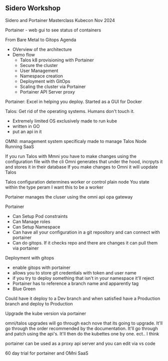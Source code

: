 ## Sidero Workshop

Sidero and Portainer Masterclass
Kubecon Nov 2024

Portainer - web gui to see status of containers

From Bare Metal to Gitops
Agenda
* OVerview of the architecture
* Demo flow
  * Talos k8 provisioning with Portainer
  * Secure the cluster
  * User Management
  * Namespace creation
  * Deployment with GitOps
  * Scaling the cluster via Portainer
  * Portainer API Server proxy

Portainer: Excel in helping you deploy. Started as a GUI for Docker

Talos: Get rid of the operating systems. Humans don't touch it.
* Extremely limited OS exclusively made to run kube
* written in GO
* put an api in it

OMNI: management system specificaly made to manage Talos Node
Running SaaS

If you run Talos with Mmni you have to make changes using the configuration file with the cli
Omni generates that under the hood, incrpyts it and stores it in their database
If you make changes to Omni it will uopdate Talos

Talos configuration determines worker or control plain node
You state within the type peram I want this to be a worker

Portainer manages the cluser using the omni api
opa gateway

Portainer
* Can Setup Pod constraints
* Can Manage roles
* Can Setup Namespace
* Can have all your configuration in a git repository and can connect with portainer
* Can do gitops. If it checks repo and there are changes it can pull them via portainer

Deployment with gitops
* enable gitops with portainer
* allows you to store git credentials with token and user name
* if you try to deploy something that isn't in your namespace it'll reject
* Portainer has to reference a branch name and apparently tag
* Blue Green

Could have it deploy to a Dev branch and when satisfied have a Production branch and deploy to Production

Upgrade the kube version via portainer

omni/talos
upgrades will go through each nove that its going to upgrade. It'll go through the order recommended by the documentation. It'll go through and patch using the api's. It'll then do the kubettes one by one. ect.. I think

portainer can be used as a proxy api server and you can edit via vs code

60 day trial for portainer and OMni SaaS


